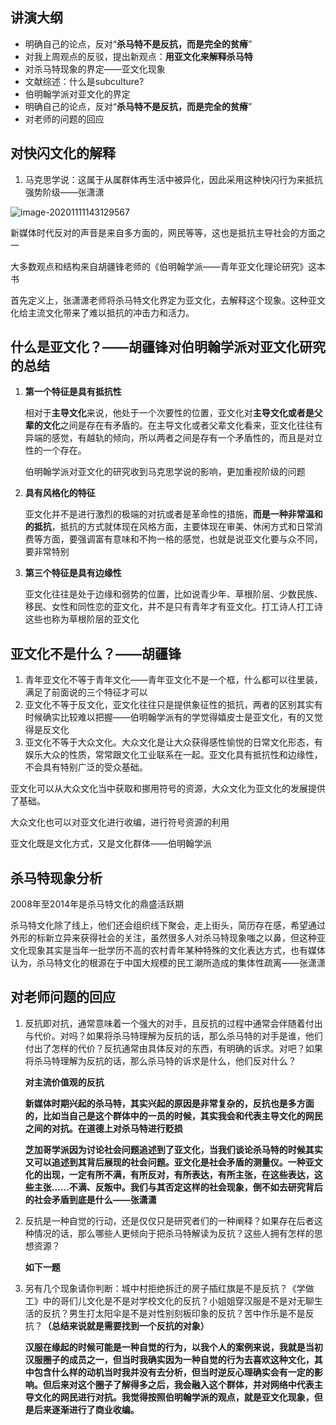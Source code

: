 ## 讲演大纲

- 明确自己的论点，反对“**杀马特不是反抗，而是完全的贫瘠**”
- 对我上周观点的反驳，提出新观点：**用亚文化来解释杀马特** 
- 对杀马特现象的界定——亚文化现象
- 文献综述：什么是subculture?
- 伯明翰学派对亚文化的界定
- 明确自己的论点，反对“**杀马特不是反抗，而是完全的贫瘠**”
- 对老师的问题的回应

## 对快闪文化的解释

1. 马克思学说：这属于从属群体再生活中被异化，因此采用这种快闪行为来抵抗强势阶级——张潇潇

![image-20201111143129567](C:\Users\Zhong\AppData\Roaming\Typora\typora-user-images\image-20201111143129567.png)



新媒体时代反对的声音是来自多方面的，网民等等，这也是抵抗主导社会的方面之一 

大多数观点和结构来自胡疆锋老师的《伯明翰学派——青年亚文化理论研究》这本书

首先定义上，张潇潇老师将杀马特文化界定为亚文化，去解释这个现象。这种亚文化给主流文化带来了难以抵抗的冲击力和活力。



## 什么是亚文化？——胡疆锋对伯明翰学派对亚文化研究的总结

1. **第一个特征是具有抵抗性**

   相对于**主导文化**来说，他处于一个次要性的位置，亚文化对**主导文化或者是父辈的文化**之间是存在有矛盾的。在主导文化或者父辈文化看来，亚文化往往有异端的感觉，有越轨的倾向，所以两者之间是存有一个矛盾性的，而且是对立性的一个存在。

   伯明翰学派对亚文化的研究收到马克思学说的影响，更加重视阶级的问题

2. **具有风格化的特征**

   亚文化并不是进行激烈的极端的对抗或者是革命性的措施，**而是一种非常温和的抵抗**，抵抗的方式就体现在风格方面，主要体现在审美、休闲方式和日常消费等方面，要强调富有意味和不拘一格的感觉，也就是说亚文化要与众不同，要非常特别

3. **第三个特征是具有边缘性**

   亚文化往往是处于边缘和弱势的位置，比如说青少年、草根阶层、少数民族、移民、女性和同性恋的亚文化，并不是只有青年才有亚文化。打工诗人打工诗这些也称为草根阶层的亚文化



## 亚文化不是什么？——胡疆锋

1. 青年亚文化不等于青年文化——青年亚文化不是一个框，什么都可以往里装，满足了前面说的三个特征才可以
2. 亚文化不等于反文化，亚文化往往只是提供象征性的抵抗，两者的区别其实有时候确实比较难以把握——伯明翰学派有的学觉得嬉皮士是亚文化，有的又觉得是反文化
3. 亚文化不等于大众文化。大众文化是让大众获得感性愉悦的日常文化形态，有娱乐大众的性质，常常跟文化工业联系在一起。亚文化具有抵抗性和边缘性，不会具有特别广泛的受众基础。



亚文化可以从大众文化当中获取和挪用符号的资源，大众文化为亚文化的发展提供了基础。

大众文化也可以对亚文化进行收编，进行符号资源的利用

亚文化既是文化方式，又是文化群体——伯明翰学派



## 杀马特现象分析

2008年至2014年是杀马特文化的鼎盛活跃期

杀马特文化除了线上，他们还会组织线下聚会，走上街头，简历存在感，希望通过外形的标新立异来获得社会的关注，虽然很多人对杀马特现象嗤之以鼻，但这种亚文化现象其实是当年一批学历不高的农村青年某种特殊的文化表达方式，也有媒体认为，杀马特文化的根源在于中国大规模的民工潮所造成的集体性疏离——张潇潇



## 对老师问题的回应

1. 反抗即对抗，通常意味着一个强大的对手，且反抗的过程中通常会伴随着付出与代价。对吗？如果将杀马特理解为反抗的话，那么杀马特的对手是谁，他们付出了怎样的代价？反抗通常由具体反对的东西，有明确的诉求。对吧？如果将杀马特理解为反抗的话，那么杀马特的诉求是什么，他们反对什么？

   **对主流价值观的反抗**

   **新媒体时期兴起的杀马特，其实兴起的原因是非常复杂的，反抗也是多方面的，比如当自己是这个群体中的一员的时候，其实我会和代表主导文化的网民之间的对抗。在道德上对杀马特进行贬损**

   **芝加哥学派因为讨论社会问题追述到了亚文化，当我们谈论杀马特的时候其实又可以追述到其背后展现的社会问题。亚文化是社会矛盾的测量仪。一种亚文化的出现，一定有所不满，有所反对，有所表达，有所主张，在这些表达，这些主张......不满、反叛中。我们与其否定这样的社会现象，倒不如去研究背后的社会矛盾到底是什么——张潇潇**

3. 反抗是一种自觉的行动，还是仅仅只是研究者们的一种阐释？如果存在后者这种情况的话，那么哪些人更倾向于把杀马特解读为反抗？这些人拥有怎样的思想资源？

   **如下一题**

4. 另有几个现象请你判断：城中村拒绝拆迁的房子插红旗是不是反抗？《学做工》中的哥们儿文化是不是对学校文化的反抗？小姐姐穿汉服是不是对无聊生活的反抗？男生打太阳伞是不是对性别刻板印象的反抗？苦中作乐是不是反抗？**（总结来说就是需要找到一个反抗的对象）**

   **汉服在缘起的时候可能是一种自觉的行为，以我个人的案例来说，我就是当初汉服圈子的成员之一，但当时我确实因为一种自觉的行为去喜欢这种文化，其中包含什么样的动机当时我并没有去分析，但当时逆反心理确实会有一定的影响。但后来对这个圈子了解得多之后，我会融入这个群体，并对网络中代表主导文化的网民进行对抗。我觉得按照伯明翰学派的观点，就是亚文化现象，但是后来逐渐进行了商业收编。**

